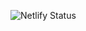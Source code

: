 ![Netlify Status](https://api.netlify.com/api/v1/badges/b358caaf-d0c9-454b-b4cb-b384fc4df799/deploy-status)
